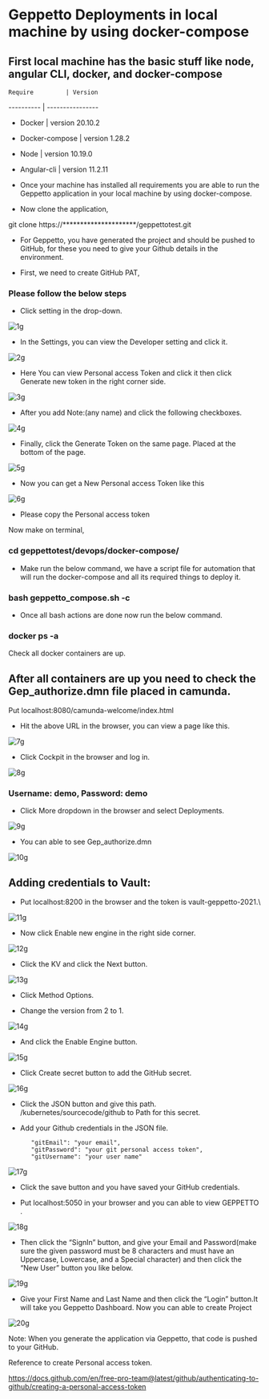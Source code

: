 # Geppetto Deployments in local machine by using docker-compose

## First local machine has the basic stuff like node, angular CLI, docker, and docker-compose 

    Require         | Version
   ----------       | ----------------
   * Docker         | version 20.10.2
   * Docker-compose | version 1.28.2
   * Node           | version 10.19.0
   * Angular-cli    | version 11.2.11


* Once your machine has installed all requirements  you are able to run the Geppetto application in your local machine by using docker-compose.

* Now clone the application,

git clone https://*********************/geppettotest.git


* For Geppetto, you have generated the project and should be pushed to GitHub, for these you need to give your Github details in the environment.

* First, we need to create GitHub PAT, 


### Please follow the below steps

* Click setting in the drop-down.


![1g](https://user-images.githubusercontent.com/71403617/116858822-a3142400-ac1c-11eb-9503-f9d1d8a23223.png)


* In the Settings, you can view the Developer setting and click it.


![2g](https://user-images.githubusercontent.com/71403617/116858959-dd7dc100-ac1c-11eb-9257-d6420fa219ba.png)



* Here You can view Personal access Token and click it then click Generate new token in the right corner side.


![3g](https://user-images.githubusercontent.com/71403617/116859000-ea9ab000-ac1c-11eb-9b31-6769974269e3.png)




* After you add Note:(any name) and click the following checkboxes.


![4g](https://user-images.githubusercontent.com/71403617/116859050-fedead00-ac1c-11eb-9033-50ea55280c6d.png)


* Finally, click the Generate Token on the same page. Placed at the bottom of the page.


![5g](https://user-images.githubusercontent.com/71403617/116859061-030aca80-ac1d-11eb-8f82-f8db17207a15.png)


* Now you can get a New Personal access Token like this


![6g](https://user-images.githubusercontent.com/71403617/116859068-056d2480-ac1d-11eb-8a60-0044bcd2ef33.png)

* Please copy the Personal access token


Now make on terminal,

 ### cd geppettotest/devops/docker-compose/ 

* Make run the below command, we have a script file for automation that will run the docker-compose and all its required things to deploy it.

### bash geppetto_compose.sh  -c 

* Once all bash actions are done now run the below command.

### docker ps -a 

Check all docker containers are up.

## After all containers are up you need to check the Gep_authorize.dmn file placed in camunda.

Put localhost:8080/camunda-welcome/index.html

* Hit the above URL in the browser, you can view a page like this.


![7g](https://user-images.githubusercontent.com/71403617/116859076-08681500-ac1d-11eb-99d4-9331fa459eb6.png)


* Click Cockpit in the browser and log in.


![8g](https://user-images.githubusercontent.com/71403617/116859102-161d9a80-ac1d-11eb-84ed-31d45b71cc37.png)


### Username: demo,  Password: demo ##
* Click More dropdown in the browser and select Deployments.


![9g](https://user-images.githubusercontent.com/71403617/116859104-174ec780-ac1d-11eb-8172-881f24daca5e.png)



* You can able to see  Gep_authorize.dmn


![10g](https://user-images.githubusercontent.com/71403617/116859106-17e75e00-ac1d-11eb-9f39-45349d47f621.png)



## Adding credentials to Vault:

* Put localhost:8200 in the browser and the token is vault-geppetto-2021.\


![11g](https://user-images.githubusercontent.com/71403617/116859108-187ff480-ac1d-11eb-9e9e-ad87c7872858.png)


* Now click Enable new engine in the right side corner.


![12g](https://user-images.githubusercontent.com/71403617/116859112-19188b00-ac1d-11eb-897e-42bf2a3e8b25.png)


* Click the KV and click the Next button.


![13g](https://user-images.githubusercontent.com/71403617/116859115-19b12180-ac1d-11eb-87d1-296e1a00fa57.png)


* Click Method Options.


* Change the version from 2 to 1.


![14g](https://user-images.githubusercontent.com/71403617/116859118-1ae24e80-ac1d-11eb-9c1b-c2e12fe52a4f.png)


* And click the Enable Engine button.


![15g](https://user-images.githubusercontent.com/71403617/116859129-203f9900-ac1d-11eb-9572-a22f6338b874.png)


* Click Create secret button to add the GitHub secret.


![16g](https://user-images.githubusercontent.com/71403617/116859132-20d82f80-ac1d-11eb-9c7f-7b1ce2a85eeb.png)



* Click the JSON button and give this path.  /kubernetes/sourcecode/github to Path for this secret.

* Add your Github credentials in the JSON file.

         "gitEmail": "your email",
         "gitPassword": "your git personal access token",
         "gitUsername": "your user name"

![17g](https://user-images.githubusercontent.com/71403617/116859133-2170c600-ac1d-11eb-84d2-ebea7cc14a53.png)


* Click the save button and you have saved your GitHub credentials.


* Put localhost:5050 in your browser and you can able to view GEPPETTO .


![18g](https://user-images.githubusercontent.com/71403617/116859136-22095c80-ac1d-11eb-9772-aec009992f7e.png)



* Then click the “SignIn”  button, and give your Email and Password(make sure the given password must be 8 characters and must have an Uppercase, Lowercase, and a Special character) and then click the “New User” button you like below.


![19g](https://user-images.githubusercontent.com/71403617/116859137-233a8980-ac1d-11eb-94b0-ee113bc34cd1.png)



* Give your First Name and Last Name and then click the “Login” button.It will take you Geppetto Dashboard. Now you can able to create Project


![20g](https://user-images.githubusercontent.com/71403617/116859139-246bb680-ac1d-11eb-89d1-31355d5929ff.png)


Note: When you generate the application via Geppetto, that code is pushed to your GitHub.



Reference to create Personal access token.

https://docs.github.com/en/free-pro-team@latest/github/authenticating-to-github/creating-a-personal-access-token